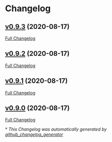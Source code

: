 # Changelog

## [v0.9.3](https://github.com/dekelev/feathers-http-distributed/tree/v0.9.3) (2020-08-17)

[Full Changelog](https://github.com/dekelev/feathers-http-distributed/compare/v0.9.2...v0.9.3)

## [v0.9.2](https://github.com/dekelev/feathers-http-distributed/tree/v0.9.2) (2020-08-17)

[Full Changelog](https://github.com/dekelev/feathers-http-distributed/compare/v0.9.1...v0.9.2)

## [v0.9.1](https://github.com/dekelev/feathers-http-distributed/tree/v0.9.1) (2020-08-17)

[Full Changelog](https://github.com/dekelev/feathers-http-distributed/compare/v0.9.0...v0.9.1)

## [v0.9.0](https://github.com/dekelev/feathers-http-distributed/tree/v0.9.0) (2020-08-17)

[Full Changelog](https://github.com/dekelev/feathers-http-distributed/compare/c0a4b887fc5a55e998fcae19b42836e35a8331b5...v0.9.0)



\* *This Changelog was automatically generated by [github_changelog_generator](https://github.com/github-changelog-generator/github-changelog-generator)*
